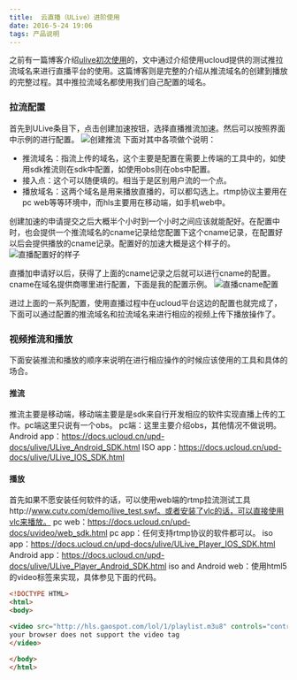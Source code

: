 ```yaml
---
title:  云直播（ULive）进阶使用
date: 2016-5-24 19:06
tags: 产品说明
---
```


之前有一篇博客介绍[ulive初次使用](http://zone.gaospot.com/2016/05/09/%E4%BA%91%E7%9B%B4%E6%92%AD%EF%BC%88ULive%EF%BC%89%E5%88%9D%E4%BD%93%E9%AA%8C/)的，文中通过介绍使用ucloud提供的测试推拉流域名来进行直播平台的使用。这篇博客则是完整的介绍从推流域名的创建到播放的完整过程。其中推拉流域名都使用我们自己配置的域名。

### 拉流配置 ###
首先到ULive条目下，点击创建加速按钮，选择直播推流加速。然后可以按照界面中示例的进行配置。
![创建推流](http://7xr7kh.com1.z0.glb.clouddn.com/%E6%8E%A8%E6%B5%81%E9%85%8D%E7%BD%AE.png)
下面对其中各项做个说明：

-  推流域名：指流上传的域名，这个主要是配置在需要上传端的工具中的，如使用sdk推流则在sdk中配置，如使用obs则在obs中配置。
-  接入点：这个可以随便填的。相当于是区别用户流的一个点。
-  播放域名：这两个域名是用来播放直播的，可以都勾选上。rtmp协议主要用在pc web等等环境中，而hls主要用在移动端，如手机web中。

创建加速的申请提交之后大概半个小时到一个小时之间应该就能配好。在配置中时，也会提供一个推流域名的cname记录给您配置下这个cname记录，在配置好以后会提供播放的cname记录。配置好的加速大概是这个样子的。
![直播配置好的样子](http://7xr7kh.com1.z0.glb.clouddn.com/%E7%9B%B4%E6%92%AD%E8%AF%A6%E6%83%85.png)

直播加申请好以后，获得了上面的cname记录之后就可以进行cname的配置。cname在域名提供商哪里进行配置，下面是我的配置示例。
![直播cname配置](http://7xr7kh.com1.z0.glb.clouddn.com/%E7%9B%B4%E6%92%AD%E8%AF%A6%E6%83%85.png)

进过上面的一系列配置，使用直播过程中在ucloud平台这边的配置也就完成了，下面可以通过配置的推流域名和拉流域名来进行相应的视频上传下播放操作了。


### 视频推流和播放 ###
下面安装推流和播放的顺序来说明在进行相应操作的时候应该使用的工具和具体的场合。
#### 推流 ####
推流主要是移动端，移动端主要是是sdk来自行开发相应的软件实现直播上传的工作。pc端这里只说有一个obs。
pc端：这里主要介绍obs，其他情况不做说明。
Android app：https://docs.ucloud.cn/upd-docs/ulive/ULive_Android_SDK.html
ISO app：https://docs.ucloud.cn/upd-docs/ulive/ULive_IOS_SDK.html

#### 播放 ####
首先如果不愿安装任何软件的话，可以使用web端的rtmp拉流测试工具http://www.cutv.com/demo/live_test.swf。或者安装了vlc的话，可以直接使用vlc来播放。
pc web：https://docs.ucloud.cn/upd-docs/uvideo/web_sdk.html
pc app：任何支持rtmp协议的软件都可以。
iso app：https://docs.ucloud.cn/upd-docs/ulive/ULive_Player_IOS_SDK.html
Android app：https://docs.ucloud.cn/upd-docs/ulive/ULive_Player_Android_SDK.html
iso and Android web：使用html5的video标签来实现，具体参见下面的代码。

```html
<!DOCTYPE HTML>
<html>
<body>

<video src="http://hls.gaospot.com/lol/1/playlist.m3u8" controls="controls" width="100%" height="100%">
your browser does not support the video tag
</video>

</body>
</html>
```

